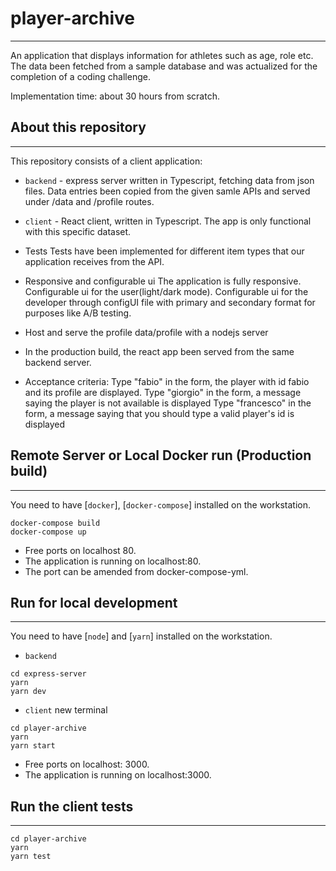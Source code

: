 # player-archive
---
An application that displays information for athletes such as age, role etc. 
The data been fetched from a sample database and was actualized for the completion of a coding challenge. 
 
Implementation time: about 30 hours from scratch.
 
## About this repository
---
This repository consists of a client application:
 
- `backend` - express server written in Typescript, fetching data from json files. Data entries been copied from the given samle APIs and served under /data and /profile routes.

- `client` - React client, written in Typescript. The app is only functional with this specific dataset. 

- Tests
Tests have been implemented for different item types that our application receives from the API.

- Responsive and configurable ui
The application is fully responsive.
Configurable ui for the user(light/dark mode).
Configurable ui for the developer through configUI file with primary and secondary format for purposes like A/B testing. 

- Host and serve the profile data/profile with a nodejs server
- In the production build, the react app been served from the same backend server.
 
- Acceptance criteria:
Type "fabio" in the form, the player with id fabio and its profile are displayed.
Type "giorgio" in the form, a message saying the player is not available is displayed
Type "francesco" in the form, a message saying that you should type a valid player's id is displayed

## Remote Server or Local Docker run (Production build)
---
You need to have [`docker`], [`docker-compose`] installed on the workstation.
```
docker-compose build
docker-compose up
```
- Free ports on localhost 80.
- The application is running on localhost:80.
- The port can be amended from docker-compose-yml.
 
## Run for local development
---
You need to have [`node`] and [`yarn`] installed on the workstation.
- `backend`
```
cd express-server
yarn
yarn dev
```
- `client`
new terminal
```
cd player-archive
yarn
yarn start
```
- Free ports on localhost: 3000.
- The application is running on localhost:3000.
 
## Run the client tests
---
```
cd player-archive
yarn
yarn test
```
